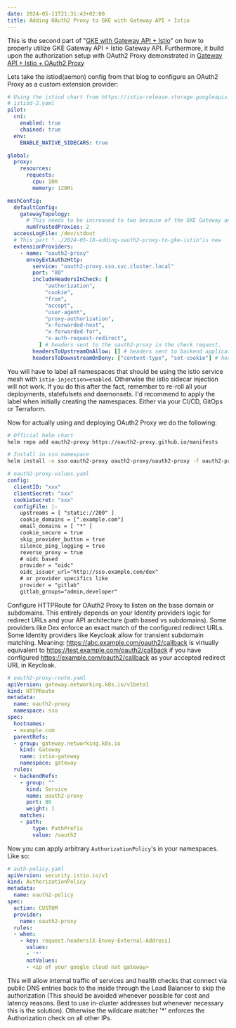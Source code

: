 ```yaml
---
date: 2024-05-11T21:31:43+02:00
title: Adding OAuth2 Proxy to GKE with Gateway API + Istio
---
```


This is the second part of "[GKE with Gateway API + Istio](../2024-05-10-gke-gateway-api-istio)" on how to properly utilize GKE Gateway API + Istio Gateway API.
Furthermore, it build upon the authorization setup with OAuth2 Proxy demonstrated in [Gateway API + Istio + OAuth2 Proxy](../2024-04-21-gateway-api-istio-oauth2-proxy/)

Lets take the istiod(aemon) config from that blog to configure an OAuth2 Proxy as a custom extension provider:

```yaml
# Using the istiod chart from https://istio-release.storage.googleapis.com/charts
# istiod-2.yaml
pilot:
  cni:
    enabled: true
    chained: true
  env:
    ENABLE_NATIVE_SIDECARS: true

global:
  proxy:
    resources:
      requests:
        cpu: 10m
        memory: 128Mi

meshConfig:
  defaultConfig:
    gatewayTopology:
	  # This needs to be increased to two because of the GKE Gateway and Istio Gateway
      numTrustedProxies: 2
  accessLogFile: /dev/stdout
  # This part "../2024-05-18-adding-oauth2-proxy-to-gke-istio"is new
  extensionProviders:
    - name: "oauth2-proxy"
      envoyExtAuthzHttp:
        service: "oauth2-proxy.sso.svc.cluster.local"
        port: "80"
        includeHeadersInCheck: [
            "authorization",
            "cookie",
            "from",
            "accept",
            "user-agent",
            "proxy-authorization",
            "x-forwarded-host",
            "x-forwarded-for",
            "x-auth-request-redirect",
          ] # headers sent to the oauth2-proxy in the check request.
        headersToUpstreamOnAllow: [] # headers sent to backend application when request is allowed.
        headersToDownstreamOnDeny: ["content-type", "set-cookie"] # headers sent back to the client when request is denied.
```

You will have to label all namespaces that should be using the istio service mesh with `istio-injection=enabled`. Otherwise the istio sidecar injection will not work. If you do this after the fact, remember to re-roll all your deployments, statefulsets and daemonsets. I'd recommend to apply the label when initially creating the namespaces. Either via your CI/CD, GitOps or Terraform.

Now for actually using and deploying OAuth2 Proxy we do the following:

```bash
# Official helm chart
helm repo add oauth2-proxy https://oauth2-proxy.github.io/manifests

# Install in sso namespace
helm install -n sso oauth2-proxy oauth2-proxy/oauth2-proxy -f oauth2-proxy-values.yaml
```

```yaml
# oauth2-proxy-values.yaml
config:
  clientID: "xxx"
  clientSecret: "xxx"
  cookieSecret: "xxx"
  configFile: |-
    upstreams = [ "static://200" ]
    cookie_domains = [".example.com"]
    email_domains = [ "*" ]
    cookie_secure = true
    skip_provider_button = true
    silence_ping_logging = true
    reverse_proxy = true
    # oidc based
    provider = "oidc"
    oidc_issuer_url="http://sso.example.com/dex"
    # or provider specifics like
    provider = "gitlab"
    gitlab_groups="admin,developer"
```

Configure HTTPRoute for OAuth2 Proxy to listen on the base domain or subdomains. This entirely depends on your Identity providers logic for redirect URLs and your API architecture (path based vs subdomains). Some providers like Dex enforce an exact match of the configured redirect URLs. Some Identity providers like Keycloak allow for transient subdomain matching. Meaning: https://abc.example.com/oauth2/callback is virtually equivalent to https://test.example.com/oauth2/callback if you have configured https://example.com/oauth2/callback as your accepted redirect URL in Keycloak.

```yaml
# oauth2-proxy-route.yaml
apiVersion: gateway.networking.k8s.io/v1beta1
kind: HTTPRoute
metadata:
  name: oauth2-proxy
  namespace: sso
spec:
  hostnames:
  - example.com
  parentRefs:
  - group: gateway.networking.k8s.io
    kind: Gateway
    name: istio-gateway
    namespace: gateway
  rules:
  - backendRefs:
    - group: ""
      kind: Service
      name: oauth2-proxy
      port: 80
      weight: 1
    matches:
    - path:
        type: PathPrefix
        value: /oauth2
```

Now you can apply arbitrary `AuthorizationPolicy`'s in your namespaces. Like so:

```yaml
# auth-policy.yaml
apiVersion: security.istio.io/v1
kind: AuthorizationPolicy
metadata:
  name: oauth2-policy
spec:
  action: CUSTOM
  provider:
    name: oauth2-proxy
  rules:
  - when:
    - key: request.headers[X-Envoy-External-Address]
      values:
      - '*'
      notValues:
      - <ip of your google cloud nat gateway>
```

This will allow internal traffic of services and health checks that connect via public DNS entries back to the inside through the Load Balancer to skip the authorization (This should be avoided whenever possible for cost and latency reasons. Best to use in-cluster addresses but whenever necessary this is the solution). Otherwise the wildcare matcher '\*' enforces the Authorization check on all other IPs.

